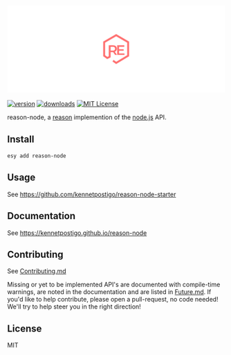 ![reason-node](website/static/img/readme.png)

[![version](https://img.shields.io/npm/v/reason-node.svg?style=flat-square)](http://npm.im/reason-node)
[![downloads](https://img.shields.io/npm/dm/reason-node.svg?style=flat-square)](http://npm-stat.com/charts.html?package=reason-node)
[![MIT License](https://img.shields.io/npm/l/reason-node.svg?style=flat-square)](http://opensource.org/licenses/MIT)

<!-- [![Build Status](https://travis-ci.org/kennetpostigo/reason-node.svg?branch=master)](https://travis-ci.org/kennetpostigo/reason-node) -->

reason-node, a [reason](https://github.com/facebook/reason) implemention of the [node.js](https://github.com/nodejs/node) API.

## Install

```bash
esy add reason-node
```

## Usage

See https://github.com/kennetpostigo/reason-node-starter

## Documentation

See https://kennetpostigo.github.io/reason-node

## Contributing

See [Contributing.md](https://github.com/kennetpostigo/reason-node/blob/master/CONTRIBUTING.md)

Missing or yet to be implemented API's are documented with compile-time warnings, are noted in the documentation and are listed in [Future.md](https://github.com/kennetpostigo/reason-node/blob/master/Future.md). If you'd like to help contribute, please open a pull-request, no code needed! We'll try to help steer you in the right direction!

## License

MIT
